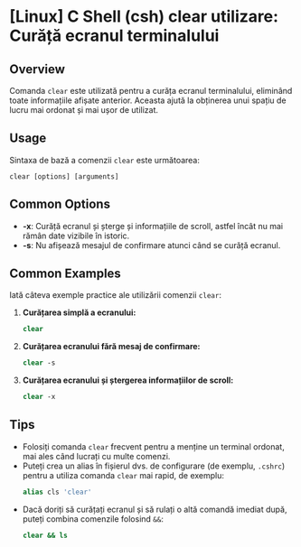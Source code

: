 # [Linux] C Shell (csh) clear utilizare: Curăță ecranul terminalului

## Overview
Comanda `clear` este utilizată pentru a curăța ecranul terminalului, eliminând toate informațiile afișate anterior. Aceasta ajută la obținerea unui spațiu de lucru mai ordonat și mai ușor de utilizat.

## Usage
Sintaxa de bază a comenzii `clear` este următoarea:

```
clear [options] [arguments]
```

## Common Options
- **-x**: Curăță ecranul și șterge și informațiile de scroll, astfel încât nu mai rămân date vizibile în istoric.
- **-s**: Nu afișează mesajul de confirmare atunci când se curăță ecranul.

## Common Examples
Iată câteva exemple practice ale utilizării comenzii `clear`:

1. **Curățarea simplă a ecranului:**
   ```csh
   clear
   ```

2. **Curățarea ecranului fără mesaj de confirmare:**
   ```csh
   clear -s
   ```

3. **Curățarea ecranului și ștergerea informațiilor de scroll:**
   ```csh
   clear -x
   ```

## Tips
- Folosiți comanda `clear` frecvent pentru a menține un terminal ordonat, mai ales când lucrați cu multe comenzi.
- Puteți crea un alias în fișierul dvs. de configurare (de exemplu, `.cshrc`) pentru a utiliza comanda `clear` mai rapid, de exemplu:
  ```csh
  alias cls 'clear'
  ```
- Dacă doriți să curățați ecranul și să rulați o altă comandă imediat după, puteți combina comenzile folosind `&&`:
  ```csh
  clear && ls
  ```